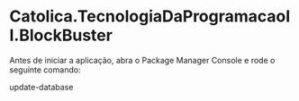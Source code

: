 Catolica.TecnologiaDaProgramacaoII.BlockBuster
==============================================

Antes de iniciar a aplicação, abra o Package Manager Console e rode o seguinte comando:

update-database
